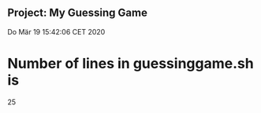 ## Project: My Guessing Game
Do Mär 19 15:42:06 CET 2020
# Number of lines in guessinggame.sh is 
25
